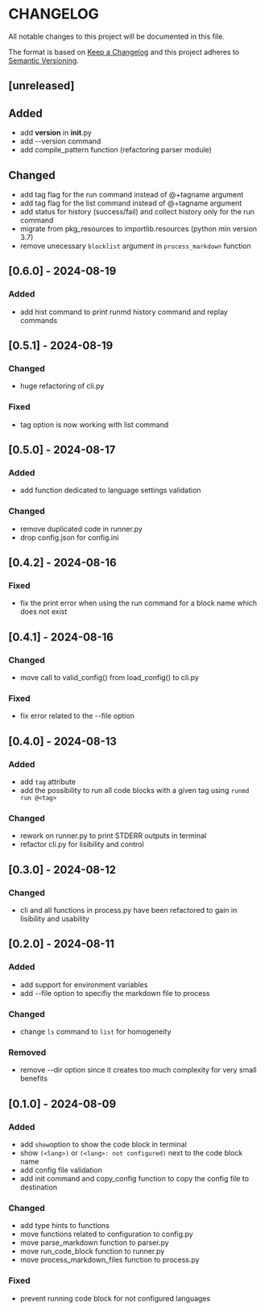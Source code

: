 
# CHANGELOG

All notable changes to this project will be documented in this file.
 
The format is based on [Keep a Changelog](http://keepachangelog.com/)
and this project adheres to [Semantic Versioning](http://semver.org/).

## [unreleased]

## Added
* add __version__ in __init__.py
* add --version command
* add compile_pattern function (refactoring parser module)

## Changed
* add tag flag for the run command instead of @+tagname argument
* add tag flag for the list command instead of @+tagname argument
* add status for history (success/fail) and collect history only for the run command
* migrate from pkg_resources to importlib.resources (python min version 3.7)
* remove unecessary `blocklist` argument in `process_markdown` function

## [0.6.0] - 2024-08-19

### Added
* add hist command to print runmd history command and replay commands

## [0.5.1] - 2024-08-19

### Changed
* huge refactoring of cli.py

### Fixed
* tag option is now working with list command

## [0.5.0] - 2024-08-17

### Added
* add function dedicated to language settings validation

### Changed
* remove duplicated code in runner.py
* drop config.json for config.ini

## [0.4.2] - 2024-08-16

### Fixed
* fix the print error when using the run command for a block name which does not exist

## [0.4.1] - 2024-08-16

### Changed
* move call to valid_config() from load_config() to cli.py

### Fixed 
* fix error related to the --file option

## [0.4.0] - 2024-08-13

### Added 
* add `tag` attribute
* add the possibility to run all code blocks with a given tag using `runmd run @<tag>`

### Changed
* rework on runner.py to print STDERR outputs in terminal
* refactor cli.py for lisibility and control

## [0.3.0] - 2024-08-12

### Changed
* cli and all functions in process.py have been refactored to gain in lisibility and usability

## [0.2.0] - 2024-08-11

### Added
* add support for environment variables
* add --file option to specifiy the markdown file to process

### Changed
* change `ls` command to `list` for homogeneity

### Removed
* remove --dir option since it creates too much complexity for very small benefits

## [0.1.0] - 2024-08-09
 
### Added
* add `show`option to show the code block in terminal
* show `(<lang>)` or `(<lang>: not configured)` next to the code block name
* add config file validation
* add init command and copy_config function to copy the config file to destination

### Changed
* add type hints to functions
* move functions related to configuration to config.py
* move parse_markdown function to parser.py
* move run_code_block function to runner.py
* move process_markdown_files function to process.py

### Fixed
* prevent running code block for not configured languages
